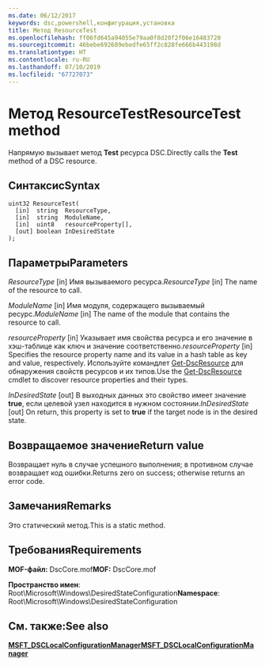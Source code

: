 ```yaml
---
ms.date: 06/12/2017
keywords: dsc,powershell,конфигурация,установка
title: Метод ResourceTest
ms.openlocfilehash: ff06fd645a94055e79aa0f8d20f2f06e16483720
ms.sourcegitcommit: 46bebe692689ebedfe65ff2c828fe666b443198d
ms.translationtype: HT
ms.contentlocale: ru-RU
ms.lasthandoff: 07/10/2019
ms.locfileid: "67727073"
---
```

# <a name="resourcetest-method"></a><span data-ttu-id="58981-103">Метод ResourceTest</span><span class="sxs-lookup"><span data-stu-id="58981-103">ResourceTest method</span></span>

<span data-ttu-id="58981-104">Напрямую вызывает метод **Test** ресурса DSC.</span><span class="sxs-lookup"><span data-stu-id="58981-104">Directly calls the **Test** method of a DSC resource.</span></span>

## <a name="syntax"></a><span data-ttu-id="58981-105">Синтаксис</span><span class="sxs-lookup"><span data-stu-id="58981-105">Syntax</span></span>

```mof
uint32 ResourceTest(
  [in]  string  ResourceType,
  [in]  string  ModuleName,
  [in]  uint8   resourceProperty[],
  [out] boolean InDesiredState
);
```

## <a name="parameters"></a><span data-ttu-id="58981-106">Параметры</span><span class="sxs-lookup"><span data-stu-id="58981-106">Parameters</span></span>

<span data-ttu-id="58981-107">*ResourceType* \[in\] Имя вызываемого ресурса.</span><span class="sxs-lookup"><span data-stu-id="58981-107">*ResourceType* \[in\] The name of the resource to call.</span></span>

<span data-ttu-id="58981-108">*ModuleName* \[in\] Имя модуля, содержащего вызываемый ресурс.</span><span class="sxs-lookup"><span data-stu-id="58981-108">*ModuleName* \[in\] The name of the module that contains the resource to call.</span></span>

<span data-ttu-id="58981-109">*resourceProperty* \[in\] Указывает имя свойства ресурса и его значение в хэш-таблице как ключ и значение соответственно.</span><span class="sxs-lookup"><span data-stu-id="58981-109">*resourceProperty* \[in\] Specifies the resource property name and its value in a hash table as key and value, respectively.</span></span> <span data-ttu-id="58981-110">Используйте командлет [Get-DscResource](/powershell/module/PSDesiredStateConfiguration/Get-DscResource) для обнаружения свойств ресурсов и их типов.</span><span class="sxs-lookup"><span data-stu-id="58981-110">Use the [Get-DscResource](/powershell/module/PSDesiredStateConfiguration/Get-DscResource) cmdlet to discover resource properties and their types.</span></span>

<span data-ttu-id="58981-111">*InDesiredState* \[out\] В выходных данных это свойство имеет значение **true**, если целевой узел находится в нужном состоянии.</span><span class="sxs-lookup"><span data-stu-id="58981-111">*InDesiredState* \[out\] On return, this property is set to **true** if the target node is in the desired state.</span></span>

## <a name="return-value"></a><span data-ttu-id="58981-112">Возвращаемое значение</span><span class="sxs-lookup"><span data-stu-id="58981-112">Return value</span></span>

<span data-ttu-id="58981-113">Возвращает нуль в случае успешного выполнения; в противном случае возвращает код ошибки.</span><span class="sxs-lookup"><span data-stu-id="58981-113">Returns zero on success; otherwise returns an error code.</span></span>

## <a name="remarks"></a><span data-ttu-id="58981-114">Замечания</span><span class="sxs-lookup"><span data-stu-id="58981-114">Remarks</span></span>

<span data-ttu-id="58981-115">Это статический метод.</span><span class="sxs-lookup"><span data-stu-id="58981-115">This is a static method.</span></span>

## <a name="requirements"></a><span data-ttu-id="58981-116">Требования</span><span class="sxs-lookup"><span data-stu-id="58981-116">Requirements</span></span>

<span data-ttu-id="58981-117">**MOF-файл:** DscCore.mof</span><span class="sxs-lookup"><span data-stu-id="58981-117">**MOF:** DscCore.mof</span></span>

<span data-ttu-id="58981-118">**Пространство имен**: Root\Microsoft\Windows\DesiredStateConfiguration</span><span class="sxs-lookup"><span data-stu-id="58981-118">**Namespace**: Root\Microsoft\Windows\DesiredStateConfiguration</span></span>

## <a name="see-also"></a><span data-ttu-id="58981-119">См. также:</span><span class="sxs-lookup"><span data-stu-id="58981-119">See also</span></span>

[<span data-ttu-id="58981-120">**MSFT_DSCLocalConfigurationManager**</span><span class="sxs-lookup"><span data-stu-id="58981-120">**MSFT_DSCLocalConfigurationManager**</span></span>](msft-dsclocalconfigurationmanager.md)

